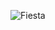 
![Fiesta](https://user-images.githubusercontent.com/60703528/91114070-a64a1f80-e64c-11ea-8094-373fdedbd231.png)
